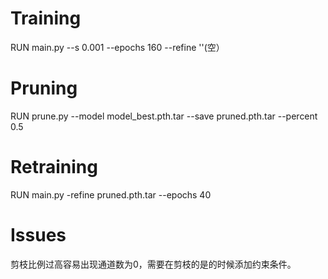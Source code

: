 # Training
RUN main.py --s 0.001  --epochs 160  --refine ''(空）
# Pruning
RUN prune.py --model model_best.pth.tar --save pruned.pth.tar --percent 0.5
# Retraining
RUN main.py -refine pruned.pth.tar --epochs 40
# Issues
剪枝比例过高容易出现通道数为0，需要在剪枝的是的时候添加约束条件。

